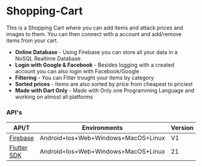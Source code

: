 
# Shopping-Cart

This is a Shopping Cart where you can add items and attack prices and images to them. You can then connect with a account and add/remove items from your cart.

- **Online Database** - Using Firebase you can store all your data in a NoSQL Realtime Database
- **Login with Google & Facebook** - Besides logging with a created account you can also login with Facebook/Google
- **Filtering** - You can Filter trought your items by category
- **Sorted prices** - Items are also sorted by price from cheapest to priciest
- **Made with Dart Only** - Made with Only one Programming Language and working on almost all platforms

### API's

| API/T | Environments | Version | 
|-----|--------------|---------|
| [Firebase](https://firebase.google.com/)  | Android+Ios+Web+Windows+MacOS+Linux | V1 |
| [Flutter SDK](https://docs.flutter.dev/release/archive?tab=windows) | Android+Ios+Web+Windows+MacOS+Linux | 21 |
